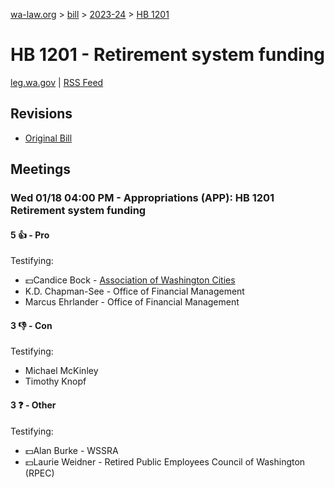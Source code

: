 [wa-law.org](/) > [bill](/bill/) > [2023-24](/bill/2023-24/) > [HB 1201](/bill/2023-24/hb/1201/)

# HB 1201 - Retirement system funding
[leg.wa.gov](https://app.leg.wa.gov/billsummary?BillNumber=1201&Year=2023&Initiative=false) | [RSS Feed](./rss.xml)

## Revisions
* [Original Bill](1/)

## Meetings
### Wed 01/18 04:00 PM - Appropriations (APP): HB 1201 Retirement system funding
#### 5 👍 - Pro
Testifying:
* 💵Candice Bock - [Association of Washington Cities](/org/association_of_washington_cities/)
* K.D. Chapman-See - Office of Financial Management
* Marcus Ehrlander - Office of Financial Management

#### 3 👎 - Con
Testifying:
* Michael McKinley
* Timothy Knopf

#### 3 ❓ - Other
Testifying:
* 💵Alan Burke - WSSRA
* 💵Laurie Weidner - Retired Public Employees Council of Washington (RPEC)
